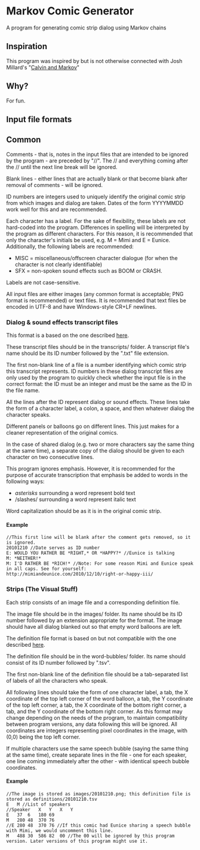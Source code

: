 # Markov Comic Generator
A program for generating comic strip dialog using Markov chains

## Inspiration
This program was inspired by but is not otherwise connected with Josh Millard's "[Calvin and Markov](http://www.joshmillard.com/markov/calvin/)"

## Why?
For fun.

## Input file formats
## Common
Comments - that is, notes in the input files that are intended to be ignored by the program - are preceded by "//". The // and everything coming after the // until the next line break will be ignored.

Blank lines - either lines that are actually blank or that become blank after removal of comments - will be ignored.

ID numbers are integers used to uniquely identify the original comic strip from which images and dialog are taken. Dates of the form YYYYMMDD work well for this and are recommended.

Each character has a label. For the sake of flexibility, these labels are not hard-coded into the program. Differences in spelling will be interpreted by the program as different characters. For this reason, it is recommended that only the character's initials be used, e.g. M = Mimi and E = Eunice. Additionally, the following labels are recommended:

* MISC = miscellaneous/offscreen character dialogue (for when the character is not clearly identifiable)
* SFX = non-spoken sound effects such as BOOM or CRASH.

Labels are not case-sensitive.

All input files are either images (any common format is acceptable; PNG format is recommended) or text files. It is recommended that text files be encoded in UTF-8 and have Windows-style CR+LF newlines.

### Dialog & sound effects transcript files
This format is a based on the one described [here](http://www.joshmillard.com/2015/07/06/wanna-help-edit-calvin-and-hobbes-transcripts/).

These transcript files should be in the transcripts/ folder. A transcript file's name should be its ID number followed by the ".txt" file extension.

The first non-blank line of a file is a number identifying which comic strip this transcript represents. ID numbers in these dialog transcript files are only used by the program to quickly check whether the input file is in the correct format: the ID must be an integer and must be the same as the ID in the file name.

All the lines after the ID represent dialog or sound effects. These lines take the form of a character label, a colon, a space, and then whatever dialog the character speaks.

Different panels or balloons go on different lines. This just makes for a cleaner representation of the original comics.

In the case of shared dialog (e.g. two or more characters say the same thing at the same time), a separate copy of the dialog should be given to each character on two consecutive lines.

This program ignores emphasis. However, it is recommended for the purpose of accurate transcription that emphasis be added to words in the following ways:
* *asterisks* surrounding a word represent bold text
* /slashes/ surrounding a word represent italic text

Word capitalization should be as it is in the original comic strip.

#### Example
	//This first line will be blank after the comment gets removed, so it is ignored.
	20101210 //Date serves as ID number
	E: WOULD YOU RATHER BE *RIGHT,* OR *HAPPY?* //Eunice is talking
	M: *NEITHER!*
	M: I'D RATHER BE *RICH!* //Note: For some reason Mimi and Eunice speak in all caps. See for yourself: http://mimiandeunice.com/2010/12/10/right-or-happy-iii/

### Strips (The Visual Stuff)
Each strip consists of an image file and a corresponding definition file.

The image file should be in the images/ folder. Its name should be its ID number followed by an extension appropriate for the format. The image should have all dialog blanked out so that empty word balloons are left.

The definition file format is based on but not compatible with the one described [here](http://www.joshmillard.com/2015/07/06/calvin-and-markov/).

The definition file should be in the word-bubbles/ folder. Its name should consist of its ID number followed by ".tsv".

The first non-blank line of the definition file should be a tab-separated list of labels of all the characters who speak.

All following lines should take the form of one character label, a tab, the X coordinate of the top left corner of the word balloon, a tab, the Y coordinate of the top left corner, a tab, the X coordinate of the bottom right corner, a tab, and the Y coordinate of the bottom right corner. As this format may change depending on the needs of the program, to maintain compatibility between program versions, any data following this will be ignored. All coordinates are integers representing pixel coordinates in the image, with (0,0) being the top left corner.

If multiple characters use the same speech bubble (saying the same thing at the same time), create separate lines in the file - one for each speaker, one line coming immediately after the other - with identical speech bubble coordinates.

#### Example
	//The image is stored as images/20101210.png; this definition file is stored as definitions/20101210.tsv
	E	M //List of speakers
	//Speaker	X	Y	X	Y
	E	37	6	180	69
	M	280	48	370	76
	//E	280	48	370	76 //If this comic had Eunice sharing a speech bubble with Mimi, we would uncomment this line.
	M	488	30	586	82	00 //The 00 will be ignored by this program version. Later versions of this program might use it.
